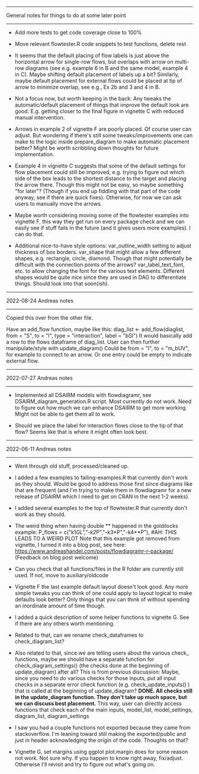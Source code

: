 ****************************
General notes for things to do at some later point
****************************

* Add more tests to get code coverage close to 100% 

* Move relevant flowtester.R code snippets to test functions, delete rest

* It seems that the default placing of flow labels is just above the horizontal arrow for single-row flows, but overlaps with arrow on multi-row diagrams (see e.g. example 6 in B and the same model, example 4 in C). Maybe shifting default placement of labels up a bit? Similarly, maybe default placement for external flows could be placed at tip of arrow to minimize overlap, see e.g., Ex 2b and 3 and 4 in B. 

* Not a focus now, but worth keeping in the back: Any tweaks the automatic/default placement of things that improve the default look are good. E.g. getting closer to the final figure in vignette C with reduced manual intervention.

* Arrows in example 2 of vignette F are poorly placed. Of course user can adjust. But wondering if there's still some tweaks/improvements one can make to the logic inside prepare_diagram to make automatic placement better? Might be worth scribbling down thoughts for future 
implementation.

* Example 4 in vignette C suggests that some of the default settings for flow placement could still be improved, e.g. trying to figure out which side of the box leads to the shortest distance to the target and placing the arrow there. Though this might not be easy, so maybe something "for later"? (Though if you end up fiddling with that part of the code anyway, see if there are quick fixes). Otherwise, for now we can ask users to manually move the arrows.

* Maybe worth considering moving some of the flowtester examples into vignette F, this way they get run on every package check and we can easily see if stuff fails in the future (and it gives users more examples). I can do that.

* Additional nice-to-have style options: var_outline_width setting to adjust thickness of box borders. var_shape that might allow a few different shapes, e.g. rectangle, circle, diamond. Though that might potentially be difficult with the connection points of the arrows? var_label_text_font, etc. to allow changing the font for the various text elements. Different shapes would be quite nice since they are used in DAG to differentiate things. Should look into that soon(ish).



****************************
2022-08-24 Andreas notes
****************************
Copied this over from the other file.

Have an add_flow function, maybe like this:
diag_list <- add_flow(diaglist, from = "S", to = "I", type = "interaction", label = "bSI")
It would basically add a row to the flows dataframe of diag_list. User can then further manipulate/style with update_diagram()
Could be from = "I", to = "m_bUV", for example to connect to an arrow. Or one entry could be empty to indicate external flow.


****************************
2022-07-27 Andreas notes
****************************

* Implemented all DSAIRM models with flowdiagramr, see DSAIRM_diagram_generation.R script. Most currently do not work. Need to figure out how much we can enhance DSAIRM to get more working. Might not be able to get them all to work.

* Should we place the label for interaction flows close to the tip of that flow? Seems like that is where it might often look best.



****************************
2022-06-11 Andreas notes
****************************

* Went through old stuff, processed/cleaned up.

* I added a few examples to failing-examples.R that currently don't work as they should. Would be good to address those first since diagrams like that are frequent (and I'm trying to make them in flowdiagramr for a new release of DSAIRM which I need to get on CRAN in the next 1-2 weeks).

* I added several examples to the top of flowtester.R that currently don't work as they should.

* The weird thing when having double ** happened in the goldilocks example:
P_flows = c("k1*GL","-k2*P","-k3*P","-k4**P"), #AH: THIS LEADS TO A WEIRD PLOT
Note that this example got removed from vignette, I turned it into a blog post, see here:
https://www.andreashandel.com/posts/flowdiagramr-r-package/
(Feedback on blog post welcome)

* Can you check that all functions/files in the R folder are currently still used. If not, move to auxiliary/oldcode

* Vignette F the last example default layout doesn't look good. Any more simple tweaks you can think of one could apply to layout logical to make defaults look better? Only things that you can think of without spending an inordinate amount of time though.

* I added a quick description of some helper functions to vignette G. See if there are any others worth mentioning. 
* Related to that, can we rename check_dataframes to check_diagram_list?
* Also related to that, since we are telling users about the various check_ functions, maybe we should have a separate function for check_diagram_settings() (the checks done at the beginning of update_diagram) after all? 
This is from previous discussion: Maybe, since you need to do various checks for those inputs, put all input checks in a separate error check function (e.g. check_update_inputs() ) that is called at the beginning of update_diagram? **DONE. All checks still in the update_diagram function. They don't take up much space, but we can discuss best placement.**
This way, user can directly access functions that check each of the main inputs, model_list, model_settings, diagram_list, diagram_settings

* I saw you had a couple functions not exported because they came from stackoverflow. I'm leaning toward still making the exported/public and just in header acknowledging the origin of the code. Thoughts on that?

* Vignette G, set margins using ggplot plot.margin does for some reason not work. Not sure why. If you happen to know right away, fix/adjust. Otherwise I'll revisit and try to figure out what's going on.



